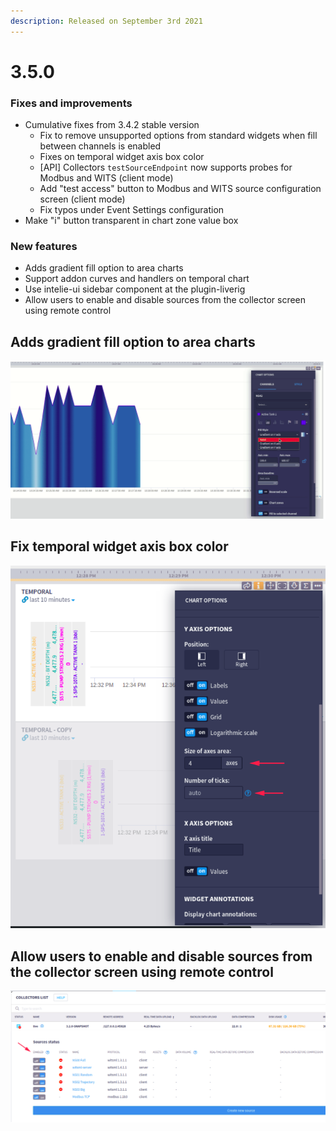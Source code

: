 ```yaml
---
description: Released on September 3rd 2021
---
```


# 3.5.0

### Fixes and improvements

* Cumulative fixes from 3.4.2 stable version
  * Fix to remove unsupported options from standard widgets when fill between channels is enabled
  * Fixes on temporal widget axis box color
  * \[API] Collectors `testSourceEndpoint` now supports probes for Modbus and WITS (client mode)
  * Add "test access" button to Modbus and WITS source configuration screen (client mode)
  * Fix typos under Event Settings configuration
* Make "i" button transparent in chart zone value box

### New features

* Adds gradient fill option to area charts
* Support addon curves and handlers on temporal chart
* Use intelie-ui sidebar component at the plugin-liverig
* Allow users to enable and disable sources from the collector screen using remote control

## Adds gradient fill option to area charts&#x20;

![New options in Fill Style select for chart area plots](<../../.gitbook/assets/image (247).png>)



## &#x20;Fix temporal widget axis box color

![Fixes on background color in some forms of temporal chart options](<../../.gitbook/assets/image (34).png>)

## Allow users to enable and disable sources from the collector screen using remote control

![New toggle on/off on every source configuration at Collectors' page in Live](<../../.gitbook/assets/image (463).png>)
